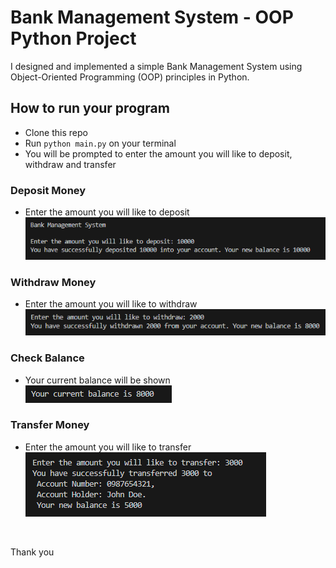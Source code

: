 # Bank Management System - OOP Python Project

I designed and implemented a simple Bank Management System using Object-Oriented Programming (OOP) principles in Python.

## How to run your program
- Clone this repo
- Run `python main.py` on your terminal
- You will be prompted to enter the amount you will like to deposit, withdraw and transfer

### Deposit Money
- Enter the amount you will like to deposit <br />
![Deposit Money](./images/deposit_image.png)

### Withdraw Money
- Enter the amount you will like to withdraw <br />
![Withdraw Money](./images/withdraw_image.png)

### Check Balance
- Your current balance will be shown <br />
![Check Balance](./images/balance_image.png)

### Transfer Money
- Enter the amount you will like to transfer <br />
![Transfer Money](./images/transfer_image.png)

<br />

Thank you